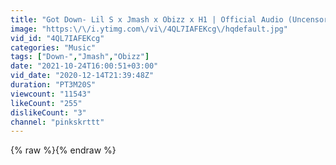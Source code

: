 ```yaml
---
title: "Got Down- Lil S x Jmash x Obizz x H1 | Official Audio (Uncensored)"
image: "https:\/\/i.ytimg.com\/vi\/4QL7IAFEKcg\/hqdefault.jpg"
vid_id: "4QL7IAFEKcg"
categories: "Music"
tags: ["Down-","Jmash","Obizz"]
date: "2021-10-24T16:00:51+03:00"
vid_date: "2020-12-14T21:39:48Z"
duration: "PT3M20S"
viewcount: "11543"
likeCount: "255"
dislikeCount: "3"
channel: "pinkskrttt"
---
```

{% raw %}{% endraw %}
